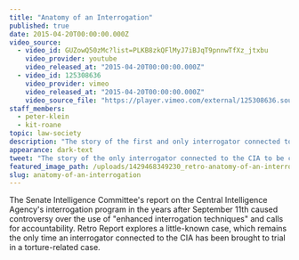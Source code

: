 ```yaml
---
title: "Anatomy of an Interrogation"
published: true
date: 2015-04-20T00:00:00.000Z
video_source:
  - video_id: GUZowQ50zMc?list=PLKB8zkQFlMyJ7iBJqT9pnnwTfXz_jtxbu
    video_provider: youtube
    video_released_at: "2015-04-20T00:00:00.000Z"
  - video_id: 125308636
    video_provider: vimeo
    video_released_at: "2015-04-20T00:00:00.000Z"
    video_source_file: "https://player.vimeo.com/external/125308636.source.mov?s=7ac4a5626089e4719df60f3c0bcdf8a9&profile_id=0&download=1"
staff_members:
  - peter-klein
  - kit-roane
topic: law-society
description: "The story of the first and only interrogator connected to the CIA to be convicted in a torture-related case."
appearance: dark-text
tweet: "The story of the only interrogator connected to the CIA to be convicted in a torture-related case."
featured_image_path: /uploads/1429468349230_retro-anatomy-of-an-interrogation.jpg
slug: anatomy-of-an-interrogation
---
```


The Senate Intelligence Committee's report on the Central Intelligence Agency's interrogation program in the years after September 11th caused controversy over the use of "enhanced interrogation techniques" and calls for accountability. Retro Report explores a little-known case, which remains the only time an interrogator connected to the CIA has been brought to trial in a torture-related case.

